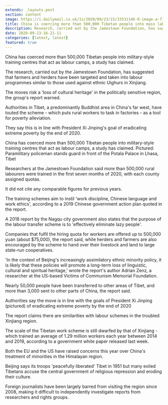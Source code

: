 ```yaml
---
extends: _layouts.post
section: content
image: https://i.dailymail.co.uk/1s/2020/09/23/15/33531146-0-image-a-77_1600872735714.jpg 
title: China is coercing more than 500,000 Tibetan people into mass labour camps, report claims 
description: Research, carried out by the Jamestown Foundation, has suggested that rural workers have been taken into labour camps similar to those used against ethnic Uighurs in Xinjiang. 
date: 2020-09-23-16-21-11 
categories: [latest, latest] 
featured: true 
--- 
```

China has coerced more than 500,000 Tibetan people into military-style training centres that act as labour camps, a study has claimed.

The research, carried out by the Jamestown Foundation, has suggested that farmers and herders have been targeted and taken into labour programmes similar to those used against ethnic Uighurs in Xinjiang.

The moves risk a 'loss of cultural heritage' in the politically sensitive region, the group's report warned.

Authorities in Tibet, a predominantly Buddhist area in China's far west, have touted the scheme - which puts rural workers to task in factories - as a tool for poverty alleviation.

They say this is in line with President Xi Jinping's goal of eradicating extreme poverty by the end of 2020.

China has coerced more than 500,000 Tibetan people into military-style training centres that act as labour camps, a study has claimed. Pictured: Paramilitary policeman stands guard in front of the Potala Palace in Lhasa, Tibet

Researchers at the Jamestown Foundation said more than 500,000 rural labourers were trained in the first seven months of 2020, with each county assigned quotas.

It did not cite any comparable figures for previous years.

The training schemes aim to instil 'work discipline, Chinese language and work ethics', according to a 2019 Chinese government action plan quoted in the report.

A 2018 report by the Nagqu city government also states that the purpose of the labour transfer scheme is to 'effectively eliminate lazy people'.

Companies that fulfil the hiring quota for workers are offered up to 500,000 yuan (about $75,000), the report said, while herders and farmers are also encouraged by the scheme to hand over their livestock and land to large state-run cooperatives.

'In the context of Beijing's increasingly assimilatory ethnic minority policy, it is likely that these policies will promote a long-term loss of linguistic, cultural and spiritual heritage,' wrote the report's author Adrian Zenz, a researcher at the US-based Victims of Communism Memorial Foundation.

Nearly 50,000 people have been transferred to other areas of Tibet, and more than 3,000 sent to other parts of China, the report said.

Authorities say the move is in line with the goals of President Xi Jinping (pictured) of eradicating extreme poverty by the end of 2020

The report claims there are similarities with labour schemes in the troubled Xinjiang region.

The scale of the Tibetan work scheme is still dwarfed by that of Xinjiang - which trained an average of 1.29 million workers each year between 2014 and 2019, according to a government white paper released last week.

Both the EU and the US have raised concerns this year over China's treatment of minorities in the Himalayan region.

Beijing says its troops 'peacefully liberated' Tibet in 1951 but many exiled Tibetans accuse the central government of religious repression and eroding their culture.

Foreign journalists have been largely barred from visiting the region since 2008, making it difficult to independently investigate reports from researchers and rights groups.


